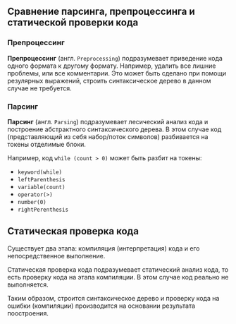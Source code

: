 
## Сравнение парсинга, препроцессинга и статической проверки кода

### Препроцессинг

**Препроцессинг** (англ. `Preprocessing`) подразумевает приведение кода одного формата к другому формату.
Например, удалить все лишние проблемы, или все комментарии. Это может быть сделано при помощи резулярных выражений, строить синтаксическое дерево в данном случае не требуется.

### Парсинг

**Парсинг** (англ. `Parsing`) подразумевает лесический анализ кода и построение абстрактного синтаксического дерева.
В этом случае код (представляющий из себя набор/поток символов) разбивается на токены отделимые блоки.

Например, код `while (count > 0)` может быть разбит на токены:
* `keyword(while)`
* `leftParenthesis`
* `variable(count)`
* `operator(>)`
* `number(0)`
* `rightPerenthesis`

## Статическая проверка кода

Существует два этапа: компиляция (интерпретация) кода и его непосредственное выполнение.

Статическая проверка кода подразумевает статический анализ кода, то есть проверку кода на этапа компиляции. В этом случае код реально не выполняется.

Таким образом, строится синтаксическое дерево и проверку кода на ошибки (компиляции) производится на основании результата поостроения.
